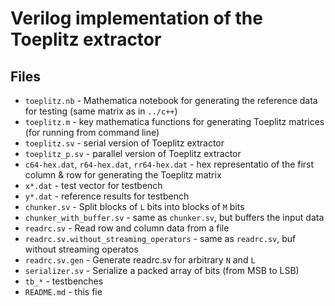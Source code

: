 # Verilog implementation of the Toeplitz extractor

## Files

- `toeplitz.nb` - Mathematica notebook for generating the reference data for testing (same matrix as in `../c++`)
- `toeplitz.m` - key mathematica functions for generating Toeplitz matrices (for running from command line)
- `toeplitz.sv` - serial version of Toeplitz extractor
- `toeplitz_p.sv` - parallel version of Toeplitz extractor
- `c64-hex.dat`, `r64-hex.dat`, `rr64-hex.dat` - hex representatio of the first column & row for generating the Toeplitz matrix
- `x*.dat` - test vector for testbench
- `y*.dat` - reference results for testbench
- `chunker.sv` - Split blocks of `L` bits into blocks of `M` bits
- `chunker_with_buffer.sv` - same as `chunker.sv`, but buffers the input data
- `readrc.sv` - Read row and column data from a file
- `readrc.sv.without_streaming_operators` - same as `readrc.sv`, buf without streaming operatos
- `readrc.sv.gen` - Generate readrc.sv for arbitrary `N` and `L`
- `serializer.sv` - Serialize a packed array of bits (from MSB to LSB)
- `tb_*` - testbenches
- `README.md` - this fie
